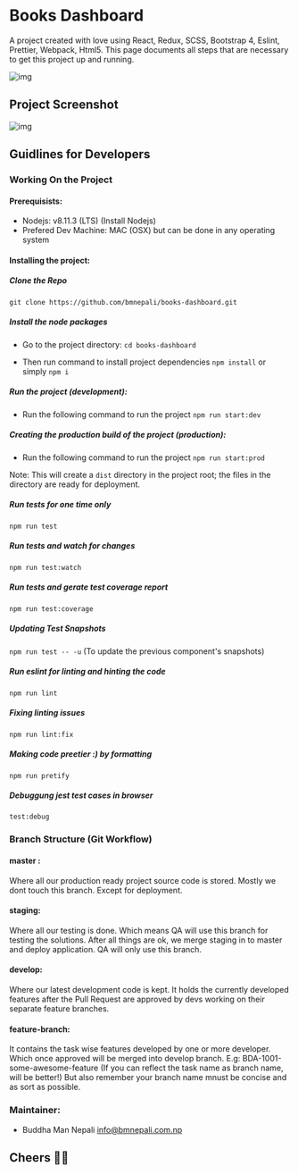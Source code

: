# Books Dashboard

A project created with love using React, Redux, SCSS, Bootstrap 4, Eslint, Prettier, Webpack, Html5. This page documents all steps that are necessary to get this project up and running.

![img](https://travis-ci.org/bmnepali/books-dashboard.svg?branch=master)

## Project Screenshot
![img](https://user-images.githubusercontent.com/6307362/62010801-1444be80-b18f-11e9-8b93-526a5862723c.png)

## Guidlines for Developers
### Working On the Project

#### Prerequisists:
* Nodejs: v8.11.3 (LTS) (Install Nodejs)
* Prefered Dev Machine: MAC (OSX) but can be done in any operating system

#### Installing the project:
##### Clone the Repo
`git clone https://github.com/bmnepali/books-dashboard.git`

##### Install the node packages
* Go to the project directory:
`cd books-dashboard`

* Then run command to install project dependencies
`npm install` or simply `npm i`

##### Run the project (development):
* Run the following command to run the project
`npm run start:dev`

##### Creating the production build of the project (production):
* Run the following command to run the project
`npm run start:prod`

Note: This will create a `dist` directory in the project root; the files in the directory are ready for deployment.

##### Run tests for one time only
`npm run test` 

##### Run tests and watch for changes
`npm run test:watch` 

##### Run tests and gerate test coverage report
`npm run test:coverage` 

##### Updating Test Snapshots
`npm run test -- -u`
(To update the previous component's snapshots)

##### Run eslint for linting and hinting the code
`npm run lint` 

##### Fixing linting issues
`npm run lint:fix`

##### Making code preetier :) by formatting
`npm run pretify`

##### Debuggung jest test cases in browser
`test:debug`

### Branch Structure (Git Workflow)
#### master : 
Where all our production ready project source code is stored. Mostly we dont touch this branch. Except for deployment.

#### staging: 
Where all our testing is done. Which means QA will use this branch for testing the solutions. After all things are ok, we merge staging in to master and deploy application. QA will only use this branch.

#### develop: 
Where our latest development code is kept. It holds the currently developed features after the Pull Request are approved by devs working on their separate feature branches.

#### feature-branch: 
It contains the task wise features developed by one or more developer. Which once approved will be merged into develop branch.
E.g: BDA-1001-some-awesome-feature (If you can reflect the task name as branch name, will be better!) But also remember your branch name mnust be concise and as sort as possible.

### Maintainer:
* Buddha Man Nepali
<info@bmnepali.com.np>

## Cheers 🍻😎
